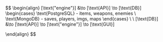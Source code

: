$$
\begin{align}
[\text{"engine"}] &\to [\text{API}] \to [\text{DB}]
\begin{cases}
\text{PostgreSQL} - items, weapons, enemies \\
\text{MongoDB} - saves, players, imgs, maps
\end{cases} \\ \\ 
[\text{DB}] &\to [\text{API}] \to [\text{"engine"}] \to [\text{GUI}] 

\end{align}
$$